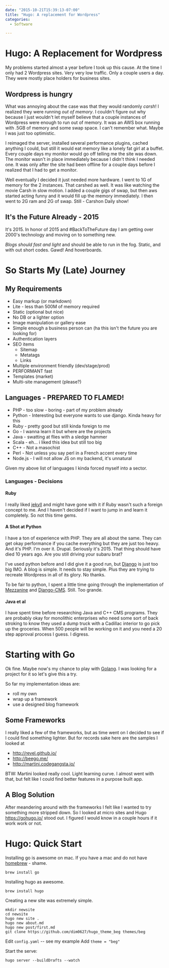 ```yaml
---
date: "2015-10-21T15:39:13-07:00"
title: "Hugo: A replacement for Wordpress"
categories:
  - Software

---
```



# Hugo: A Replacement for Wordpress

My problems started almost a year before I took up this cause. At the time I only had 2 Wordpress sites. Very very low traffic.  Only a couple users a day.  They were mostly place holders for business sites.  

## Wordpress is hungry

What was annoying about the case was that they would randomly _carsh_! I realized they were running _out of memory_. I couldn't figure out why because I just wouldn't let myself believe that a couple instances of Wordpress were enough to run out of memory. It was an AWS box running with .5GB of memory and some swap space. I can't remember what. Maybe I was just too optimistic. 


I reimaged the server, installed several performance plugins, cached anything I could, but still it would eat memory like a lonely fat girl at a buffet. Every couple days my monitor would go off telling me the site was down. The monitor wasn't in place immediately because I didn't think I needed one. It was only after the site had been offline for a couple days before I realized that I had to get a monitor. 


Well eventually I decided it just needed more hardware. I went to 1G of memory for the 2 instances. That carshed as well. It was like watching the movie Carsh in slow motion. I added a couple gigs of swap, but then aws started acting funny and it would fill up the memory immediately. I then went to 2G ram and 2G of swap. Still - Carshon Daily show! 

## It's the Future Already - 2015

It's 2015. In honor of 2015 and #BackToTheFuture day I am getting over 2000's technology and moving on to something new. 

_Blogs should fast and light_ and should be able to run in the fog. Static, and with out short codes. Gawd! And hoverboards. 


# So Starts My (Late) Journey


## My Requirements

- Easy markup (or markdown) 
- Lite - less than 500M of memory required 
- Static (optional but nice)
- No DB or a lighter option
- Image manipulation or gallery ease
- Simple enough a business person can (ha this isn't the future you are looking for)
- Authentication layers 
- SEO items
    - Sitemap
    - Metatags
    - Links
- Multiple environment friendly (dev/stage/prod)
- PERFORMANT fast
- Templates (market)
- Multi-site management (please?)

## Languages - PREPARED TO FLAMED! 

- PHP - too slow - boring - part of my problem already 
- Python - Interesting but everyone wants to use django. Kinda heavy for this
- Ruby - pretty good but still kinda foreign to me
- Go - I wanna learn it but where are the projects 
- Java - swatting at flies with a sledge hammer
- Scala - eh... i liked this idea but still too big 
- C++ - Not a masochist
- Perl - Not unless you say perl in a French accent every time 
- Node.js - I will not allow JS on my backend, it's unnatural 


Given my above list of languages I kinda forced myself into a sector.  

### Languages - Decisions 

#### Ruby

I really liked [jekyll](http://jekyllrb.com/docs/home/) and might have gone with it if Ruby wasn't such a foreign concept to me. And I haven't decided if I want to jump in and learn it completely. So not this time gems. 

#### A Shot at Python

I have a ton of experience with PHP. They are all about the same. They can get okay performance if you cache everything but they are just too heavy. And it's PHP. I'm over it. Drupal. Seriously it's 2015. That thing should have died 10 years ago.  Are you still driving your subaru brat? 

I've used python before and I did give it a good run, but [Django](https://www.djangoproject.com/) is just too big IMO. A blog is simple. It needs to stay simple. Plus they are trying to recreate Wordpress in all of its glory. No thanks. 

To be fair to python, I spent a little time going through the implementation of [Mezzanine](http://mezzanine.jupo.org/) and [Django-CMS](http://www.django-cms.org/en/).  Still. Too grande. 

#### Java et al

I have spent time before researching Java and C++ CMS programs. They are probably okay for monolithic enterprises who need some sort of back stroking to know they used a dump truck with a Cadillac interior to go pick up the groceries.  When 500 people will be working on it and you need a 20 step approval process I guess. I digress. 

# Starting with Go

Ok fine. Maybe now's my chance to play with [Golang](https://golang.org/). I was looking for a project for it so let's give this a try. 

So far my implementation ideas are:
- roll my own
- wrap up a framework 
- use a designed blog framework 


## Some Frameworks

I really liked a few of the frameworks, but as time went on I decided to see if I could find something lighter. But for records sake here are the samples I looked at 

- http://revel.github.io/
- http://beego.me/
- http://martini.codegangsta.io/ 

BTW: Martini looked really cool. Light learning curve. I almost went with that, but felt like I could find better features in a purpose built app. 

## A Blog Solution

After meandering around with the frameworks I felt like I wanted to try something more stripped down. So I looked at micro sites and Hugo https://gohugo.io/ stood out.  I figured I would know in a couple hours if it work work or not.  


# Hugo: Quick Start

Installing go is awesome on mac. If you have a mac and do not have [homebrew](http://brew.sh/) - shame. 

    brew install go 
    
Installing hugo as awesome. 

    brew install hugo 
    
Creating a new site was extremely simple. 

    mkdir newsite
    cd newsite
    hugo new site . 
    hugo new about.md
    hugo new post/first.md
    git clone https://github.com/dim0627/hugo_theme_beg themes/beg
    
Edit `config.yaml` -- see my example 
Add `theme = "beg"` 

Start the serve:

    hugo server --buildDrafts --watch
    